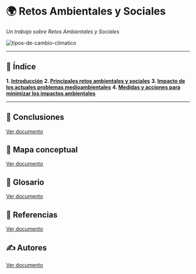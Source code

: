 # 🌍 Retos Ambientales y Sociales

_Un trabajo sobre Retos Ambientales y Sociales_

![tipos-de-cambio-climatico](https://github.com/user-attachments/assets/a98eaae7-fc3e-4ea4-8ebe-e006dc3a8400)

---

## 📑 Índice

**1. [Introducción](introduccion.md)**
**2. [Principales retos ambientales y sociales](principales_retos.md)**
**3. [Impacto de los actuales problemas medioambientales](problemas_medioambientales.md)**
**4. [Medidas y acciones para minimizar los impactos ambientales](medidas_y_acciones.md)**

---

## 📑 Conclusiones
[Ver documento](conclusiones.md)

## 🧷 Mapa conceptual
[Ver documento](mapa_conceptual.md)

## 📘 Glosario
[Ver documento](glosario.md)

## 📖 Referencias
[Ver documento](referencias.md)

## ✍️ Autores
[Ver documento](autores.md)

